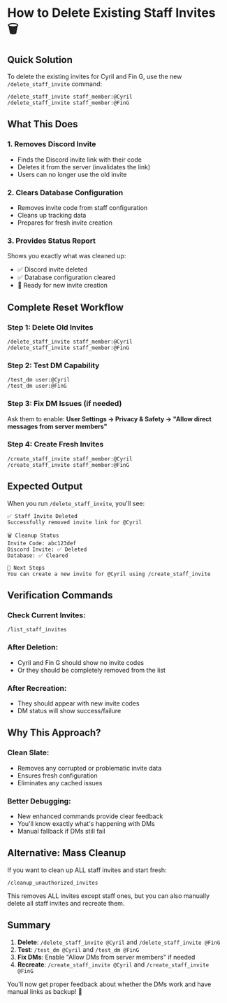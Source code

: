 # How to Delete Existing Staff Invites 🗑️

## Quick Solution

To delete the existing invites for Cyril and Fin G, use the new `/delete_staff_invite` command:

```
/delete_staff_invite staff_member:@Cyril
/delete_staff_invite staff_member:@FinG
```

## What This Does

### 1. **Removes Discord Invite**
- Finds the Discord invite link with their code
- Deletes it from the server (invalidates the link)
- Users can no longer use the old invite

### 2. **Clears Database Configuration**
- Removes invite code from staff configuration
- Cleans up tracking data
- Prepares for fresh invite creation

### 3. **Provides Status Report**
Shows you exactly what was cleaned up:
- ✅ Discord invite deleted
- ✅ Database configuration cleared
- 📝 Ready for new invite creation

## Complete Reset Workflow

### Step 1: Delete Old Invites
```
/delete_staff_invite staff_member:@Cyril
/delete_staff_invite staff_member:@FinG
```

### Step 2: Test DM Capability
```
/test_dm user:@Cyril
/test_dm user:@FinG
```

### Step 3: Fix DM Issues (if needed)
Ask them to enable: **User Settings → Privacy & Safety → "Allow direct messages from server members"**

### Step 4: Create Fresh Invites
```
/create_staff_invite staff_member:@Cyril
/create_staff_invite staff_member:@FinG
```

## Expected Output

When you run `/delete_staff_invite`, you'll see:

```
✅ Staff Invite Deleted
Successfully removed invite link for @Cyril

🗑️ Cleanup Status
Invite Code: abc123def
Discord Invite: ✅ Deleted
Database: ✅ Cleared

📝 Next Steps
You can create a new invite for @Cyril using /create_staff_invite
```

## Verification Commands

### Check Current Invites:
```
/list_staff_invites
```

### After Deletion:
- Cyril and Fin G should show no invite codes
- Or they should be completely removed from the list

### After Recreation:
- They should appear with new invite codes
- DM status will show success/failure

## Why This Approach?

### Clean Slate:
- Removes any corrupted or problematic invite data
- Ensures fresh configuration
- Eliminates any cached issues

### Better Debugging:
- New enhanced commands provide clear feedback
- You'll know exactly what's happening with DMs
- Manual fallback if DMs still fail

## Alternative: Mass Cleanup

If you want to clean up ALL staff invites and start fresh:

```
/cleanup_unauthorized_invites
```

This removes ALL invites except staff ones, but you can also manually delete all staff invites and recreate them.

## Summary

1. **Delete**: `/delete_staff_invite @Cyril` and `/delete_staff_invite @FinG`
2. **Test**: `/test_dm @Cyril` and `/test_dm @FinG` 
3. **Fix DMs**: Enable "Allow DMs from server members" if needed
4. **Recreate**: `/create_staff_invite @Cyril` and `/create_staff_invite @FinG`

You'll now get proper feedback about whether the DMs work and have manual links as backup! 🚀